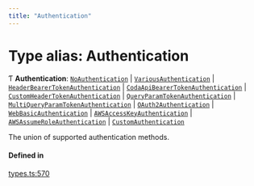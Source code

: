 ```yaml
---
title: "Authentication"
---
```

# Type alias: Authentication

Ƭ **Authentication**: [`NoAuthentication`](../interfaces/NoAuthentication.md) \| [`VariousAuthentication`](../interfaces/VariousAuthentication.md) \| [`HeaderBearerTokenAuthentication`](../interfaces/HeaderBearerTokenAuthentication.md) \| [`CodaApiBearerTokenAuthentication`](../interfaces/CodaApiBearerTokenAuthentication.md) \| [`CustomHeaderTokenAuthentication`](../interfaces/CustomHeaderTokenAuthentication.md) \| [`QueryParamTokenAuthentication`](../interfaces/QueryParamTokenAuthentication.md) \| [`MultiQueryParamTokenAuthentication`](../interfaces/MultiQueryParamTokenAuthentication.md) \| [`OAuth2Authentication`](../interfaces/OAuth2Authentication.md) \| [`WebBasicAuthentication`](../interfaces/WebBasicAuthentication.md) \| [`AWSAccessKeyAuthentication`](../interfaces/AWSAccessKeyAuthentication.md) \| [`AWSAssumeRoleAuthentication`](../interfaces/AWSAssumeRoleAuthentication.md) \| [`CustomAuthentication`](../interfaces/CustomAuthentication.md)

The union of supported authentication methods.

#### Defined in

[types.ts:570](https://github.com/coda/packs-sdk/blob/main/types.ts#L570)
